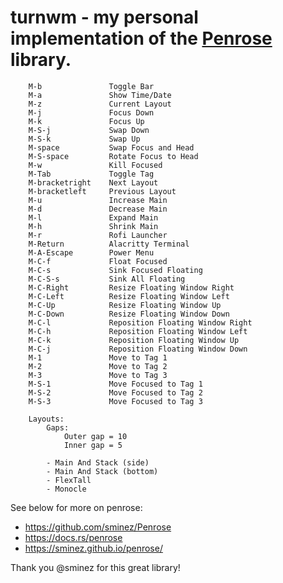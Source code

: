 # turnwm - my personal implementation of the [Penrose](https://github.com/sminez/penrose) library.

        M-b               Toggle Bar
        M-a               Show Time/Date
        M-z               Current Layout
        M-j               Focus Down
        M-k               Focus Up
        M-S-j             Swap Down
        M-S-k             Swap Up
        M-space           Swap Focus and Head
        M-S-space         Rotate Focus to Head
        M-w               Kill Focused
        M-Tab             Toggle Tag
        M-bracketright    Next Layout
        M-bracketleft     Previous Layout
        M-u               Increase Main
        M-d               Decrease Main
        M-l               Expand Main
        M-h               Shrink Main
        M-r               Rofi Launcher
        M-Return          Alacritty Terminal
        M-A-Escape        Power Menu
        M-C-f             Float Focused
        M-C-s             Sink Focused Floating
        M-C-S-s           Sink All Floating
        M-C-Right         Resize Floating Window Right
        M-C-Left          Resize Floating Window Left
        M-C-Up            Resize Floating Window Up
        M-C-Down          Resize Floating Window Down
        M-C-l             Reposition Floating Window Right
        M-C-h             Reposition Floating Window Left
        M-C-k             Reposition Floating Window Up
        M-C-j             Reposition Floating Window Down
        M-1               Move to Tag 1
        M-2               Move to Tag 2
        M-3               Move to Tag 3
        M-S-1             Move Focused to Tag 1
        M-S-2             Move Focused to Tag 2
        M-S-3             Move Focused to Tag 3

        Layouts:
            Gaps: 
                Outer gap = 10
                Inner gap = 5

            - Main And Stack (side)
            - Main And Stack (bottom)
            - FlexTall
            - Monocle
                

See below for more on penrose:
- https://github.com/sminez/Penrose
- https://docs.rs/penrose
- https://sminez.github.io/penrose/

Thank you @sminez for this great library!
